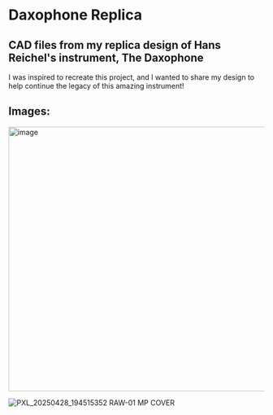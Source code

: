 # Daxophone Replica
## CAD files from my replica design of Hans Reichel's instrument, The Daxophone

I was inspired to recreate this project, and I wanted to share my design to help continue the legacy of this amazing instrument!

## Images:
<img width="1085" height="520" alt="image" src="https://github.com/user-attachments/assets/a7f8707b-4c59-4435-bea0-ef3f21e3ac09" />

![PXL_20250428_194515352 RAW-01 MP COVER](https://github.com/user-attachments/assets/42d58c3f-758d-4eaa-b17f-216bf114bf9a)

